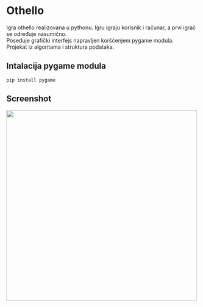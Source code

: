 # Othello

Igra othello realizovana u pythonu. Igru igraju korisnik i računar, a prvi igrač se određuje nasumično.  
Poseduje grafički interfejs napravljen koršćenjem pygame modula.  
Projekat iz algoritama i struktura podataka.  

## Intalacija pygame modula
```
pip install pygame
```

## Screenshot
<img src="https://github.com/momir64/othello/assets/40437358/e508a60d-7aeb-4fde-b4b3-af89b2bac735" height="500">
